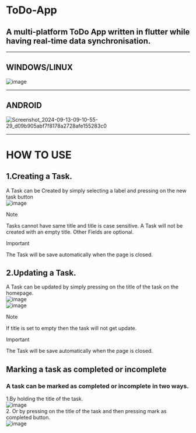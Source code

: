 # **ToDo-App**
## A multi-platform ToDo App written in flutter while having real-time data synchronisation.
***
## WINDOWS/LINUX
![image](https://github.com/user-attachments/assets/de999747-c388-4383-9f46-ab5134e9df39)
***
## ANDROID
![Screenshot_2024-09-13-09-10-55-29_d09b905abf7f8178a2728afe155283c0](https://github.com/user-attachments/assets/d3a4840e-20dc-4293-83d9-ad56a4a71446)
*** 
# HOW TO USE
## 1.Creating a Task.
A Task can be Created by simply selecting a label and pressing on the new task button <br/>
![image](https://github.com/user-attachments/assets/d64fde69-9700-4c91-98ed-abfc79a180c6)

>[!NOTE]
> Tasks cannot have same title and title is case sensitive.
> A Task will not be created with an empty title.
> Other Fields are optional.

>[!IMPORTANT]
>The Task will be save automatically when the page is closed.

## 2.Updating a Task.
A Task can be updated by simply pressing on the title of the task on the homepage. <br/>
![image](https://github.com/user-attachments/assets/f5d2b480-f836-48a1-94c5-de3eaf0bc95f) <br/>
![image](https://github.com/user-attachments/assets/9e8ca0ca-4f7d-4742-a129-087e4ec0c386)

>[!NOTE]
> If title is set to empty then the task will not get update.

>[!IMPORTANT]
>The Task will be save automatically when the page is closed.

## Marking a task as completed or incomplete  
### A task can be marked as completed or incomplete in two ways.
1.By holding the title of the task. <br/>
![image](https://github.com/user-attachments/assets/7f6cdeb1-17bb-41d7-afcf-c245646c75b3) <br/>
2. Or by pressing on the title of the task and then pressing mark as completed button. <br/>
![image](https://github.com/user-attachments/assets/f219e6ab-98b3-43a4-84cd-a648bc7c69c2) <br/>



